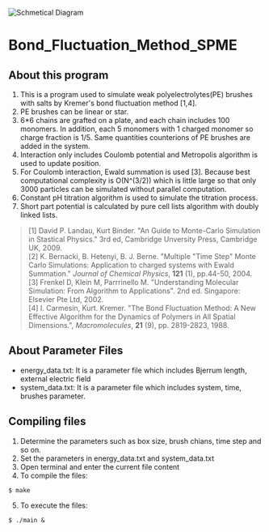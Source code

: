 ![Schmetical Diagram](https://github.com/wangshaoyun/Bond_Fluctuation_Method_Ewald/blob/master/Fig1.jpeg "Simulation System")
# Bond_Fluctuation_Method_SPME
## About this program
1. This is a program used to simulate weak polyelectrolytes(PE) brushes with salts by Kremer's bond fluctuation method [1,4].
2. PE brushes can be linear or star. 
3. 6*6 chains are grafted on a plate, and each chain includes 100 monomers. In addition, each 5 monomers with 1 charged monomer so charge fraction is 1/5. Same quantities counterions of PE brushes are added in the system.
3. Interaction only includes Coulomb potential and Metropolis algorithm is used to update position.
4. For Coulomb interaction, Ewald summation is used [3]. Because best computational complexity is O(N^(3/2)) which is little large so that only 3000 particles can be simulated without parallel computation. 
7. Constant pH titration algorithm is used to simulate the titration process.
8. Short part potential is calculated by pure cell lists algorithm with doubly linked lists.
>[1] David P. Landau, Kurt Binder. "An Guide to Monte-Carlo Simulation in Stastical Physics." 3rd ed, Cambridge Unversity Press, Cambridge UK, 2009.  
>[2] K. Bernacki, B. Hetenyi, B. J. Berne. "Multiple "Time Step" Monte Carlo Simulations: Application to charged systems with Ewald Summation." *Journal of Chemical Physics*, **121** (1), pp.44-50, 2004.  
>[3] Frenkel D, Klein M, Parrrinello M. "Understanding Molecular Simulation: From Algorithm to Applications". 2nd ed. Singapore: Elsevier Pte Ltd, 2002.  
>[4] I. Carmesin, Kurt. Kremer. "The Bond Fluctuation Method: A New Effective Algorithm for the Dynamics of Polymers in All Spatial Dimensions.", *Macromolecules*, **21** (9), pp. 2819-2823, 1988. 

## About Parameter Files 
+ energy_data.txt: It is a parameter file which includes Bjerrum length, external electric field
+ system_data.txt: It is a parameter file which includes system, time, brushes parameter.  

## Compiling files
1. Determine the parameters such as box size, brush chians, time step and so on.
2. Set the parameters in energy_data.txt and system_data.txt
3. Open terminal and enter the current file content
4. To compile the files:
```
$ make
```
  
5. To execute the files:
```
$ ./main &
```







